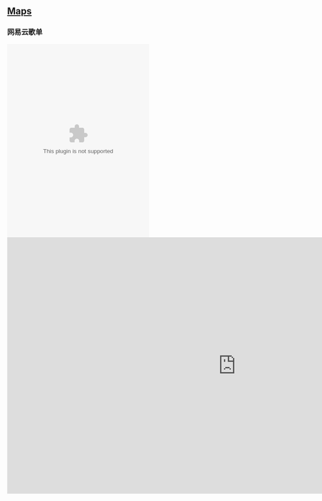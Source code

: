 
## [Maps](http://jankinbai.icoc.in)


### 网易云歌单

<embed src="//music.163.com/style/swf/widget.swf?sid=819268134&type=0&auto=1&width=310&height=430" width="330" height="450"  allowNetworking="all">
<iframe width="1062" height="597" src="https://www.youtube.com/embed/pPdk2-neduU" frameborder="0" allow="autoplay; encrypted-media" allowfullscreen></iframe>
